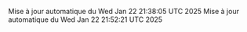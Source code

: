 Mise à jour automatique du Wed Jan 22 21:38:05 UTC 2025
Mise à jour automatique du Wed Jan 22 21:52:21 UTC 2025
